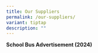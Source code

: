 ```yaml
---
title: Our Suppliers
permalink: /our-suppliers/
variant: tiptap
description: ""
---
```

<p><strong>School Bus Advertisement (2024)</strong>
</p>